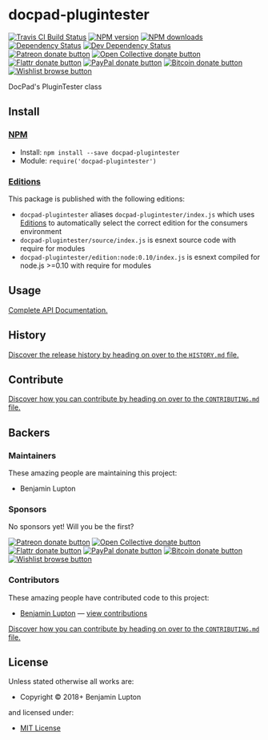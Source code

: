 <!-- TITLE/ -->

<h1>docpad-plugintester</h1>

<!-- /TITLE -->


<!-- BADGES/ -->

<span class="badge-travisci"><a href="http://travis-ci.org/docpad/docpad-plugintester" title="Check this project's build status on TravisCI"><img src="https://img.shields.io/travis/docpad/docpad-plugintester/master.svg" alt="Travis CI Build Status" /></a></span>
<span class="badge-npmversion"><a href="https://npmjs.org/package/docpad-plugintester" title="View this project on NPM"><img src="https://img.shields.io/npm/v/docpad-plugintester.svg" alt="NPM version" /></a></span>
<span class="badge-npmdownloads"><a href="https://npmjs.org/package/docpad-plugintester" title="View this project on NPM"><img src="https://img.shields.io/npm/dm/docpad-plugintester.svg" alt="NPM downloads" /></a></span>
<span class="badge-daviddm"><a href="https://david-dm.org/docpad/docpad-plugintester" title="View the status of this project's dependencies on DavidDM"><img src="https://img.shields.io/david/docpad/docpad-plugintester.svg" alt="Dependency Status" /></a></span>
<span class="badge-daviddmdev"><a href="https://david-dm.org/docpad/docpad-plugintester#info=devDependencies" title="View the status of this project's development dependencies on DavidDM"><img src="https://img.shields.io/david/dev/docpad/docpad-plugintester.svg" alt="Dev Dependency Status" /></a></span>
<br class="badge-separator" />
<span class="badge-patreon"><a href="https://patreon.com/bevry" title="Donate to this project using Patreon"><img src="https://img.shields.io/badge/patreon-donate-yellow.svg" alt="Patreon donate button" /></a></span>
<span class="badge-opencollective"><a href="https://opencollective.com/bevry" title="Donate to this project using Open Collective"><img src="https://img.shields.io/badge/open%20collective-donate-yellow.svg" alt="Open Collective donate button" /></a></span>
<span class="badge-flattr"><a href="https://flattr.com/profile/balupton" title="Donate to this project using Flattr"><img src="https://img.shields.io/badge/flattr-donate-yellow.svg" alt="Flattr donate button" /></a></span>
<span class="badge-paypal"><a href="https://bevry.me/paypal" title="Donate to this project using Paypal"><img src="https://img.shields.io/badge/paypal-donate-yellow.svg" alt="PayPal donate button" /></a></span>
<span class="badge-bitcoin"><a href="https://bevry.me/bitcoin" title="Donate once-off to this project using Bitcoin"><img src="https://img.shields.io/badge/bitcoin-donate-yellow.svg" alt="Bitcoin donate button" /></a></span>
<span class="badge-wishlist"><a href="https://bevry.me/wishlist" title="Buy an item on our wishlist for us"><img src="https://img.shields.io/badge/wishlist-donate-yellow.svg" alt="Wishlist browse button" /></a></span>

<!-- /BADGES -->


<!-- DESCRIPTION/ -->

DocPad's PluginTester class

<!-- /DESCRIPTION -->


<!-- INSTALL/ -->

<h2>Install</h2>

<a href="https://npmjs.com" title="npm is a package manager for javascript"><h3>NPM</h3></a><ul>
<li>Install: <code>npm install --save docpad-plugintester</code></li>
<li>Module: <code>require('docpad-plugintester')</code></li></ul>

<h3><a href="https://github.com/bevry/editions" title="Editions are the best way to produce and consume packages you care about.">Editions</a></h3>

<p>This package is published with the following editions:</p>

<ul><li><code>docpad-plugintester</code> aliases <code>docpad-plugintester/index.js</code> which uses <a href="https://github.com/bevry/editions" title="Editions are the best way to produce and consume packages you care about.">Editions</a> to automatically select the correct edition for the consumers environment</li>
<li><code>docpad-plugintester/source/index.js</code> is esnext source code with require for modules</li>
<li><code>docpad-plugintester/edition:node:0.10/index.js</code> is esnext compiled for node.js >=0.10 with require for modules</li></ul>

<!-- /INSTALL -->


## Usage

[Complete API Documentation.](http://master.docpad-plugintester.docpad.surge.sh/docs/)


<!-- HISTORY/ -->

<h2>History</h2>

<a href="https://github.com/docpad/docpad-plugintester/blob/master/HISTORY.md#files">Discover the release history by heading on over to the <code>HISTORY.md</code> file.</a>

<!-- /HISTORY -->


<!-- CONTRIBUTE/ -->

<h2>Contribute</h2>

<a href="https://github.com/docpad/docpad-plugintester/blob/master/CONTRIBUTING.md#files">Discover how you can contribute by heading on over to the <code>CONTRIBUTING.md</code> file.</a>

<!-- /CONTRIBUTE -->


<!-- BACKERS/ -->

<h2>Backers</h2>

<h3>Maintainers</h3>

These amazing people are maintaining this project:

<ul><li>Benjamin Lupton</li></ul>

<h3>Sponsors</h3>

No sponsors yet! Will you be the first?

<span class="badge-patreon"><a href="https://patreon.com/bevry" title="Donate to this project using Patreon"><img src="https://img.shields.io/badge/patreon-donate-yellow.svg" alt="Patreon donate button" /></a></span>
<span class="badge-opencollective"><a href="https://opencollective.com/bevry" title="Donate to this project using Open Collective"><img src="https://img.shields.io/badge/open%20collective-donate-yellow.svg" alt="Open Collective donate button" /></a></span>
<span class="badge-flattr"><a href="https://flattr.com/profile/balupton" title="Donate to this project using Flattr"><img src="https://img.shields.io/badge/flattr-donate-yellow.svg" alt="Flattr donate button" /></a></span>
<span class="badge-paypal"><a href="https://bevry.me/paypal" title="Donate to this project using Paypal"><img src="https://img.shields.io/badge/paypal-donate-yellow.svg" alt="PayPal donate button" /></a></span>
<span class="badge-bitcoin"><a href="https://bevry.me/bitcoin" title="Donate once-off to this project using Bitcoin"><img src="https://img.shields.io/badge/bitcoin-donate-yellow.svg" alt="Bitcoin donate button" /></a></span>
<span class="badge-wishlist"><a href="https://bevry.me/wishlist" title="Buy an item on our wishlist for us"><img src="https://img.shields.io/badge/wishlist-donate-yellow.svg" alt="Wishlist browse button" /></a></span>

<h3>Contributors</h3>

These amazing people have contributed code to this project:

<ul><li><a href="http://balupton.com">Benjamin Lupton</a> — <a href="https://github.com/docpad/docpad-plugintester/commits?author=balupton" title="View the GitHub contributions of Benjamin Lupton on repository docpad/docpad-plugintester">view contributions</a></li></ul>

<a href="https://github.com/docpad/docpad-plugintester/blob/master/CONTRIBUTING.md#files">Discover how you can contribute by heading on over to the <code>CONTRIBUTING.md</code> file.</a>

<!-- /BACKERS -->


<!-- LICENSE/ -->

<h2>License</h2>

Unless stated otherwise all works are:

<ul><li>Copyright &copy; 2018+ Benjamin Lupton</li></ul>

and licensed under:

<ul><li><a href="http://spdx.org/licenses/MIT.html">MIT License</a></li></ul>

<!-- /LICENSE -->

